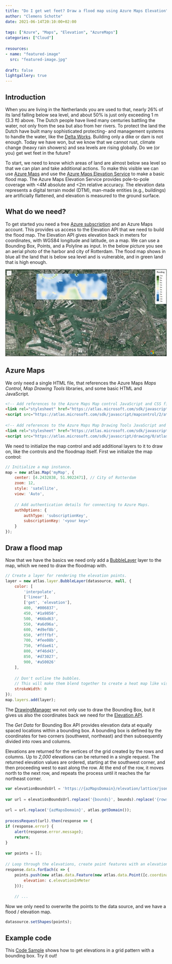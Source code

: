 ```yaml
---
title: "Do I get wet feet? Draw a flood map using Azure Maps Elevation"
author: "Clemens Schotte"
date: 2021-06-14T20:10:00+02:00

tags: ["Azure", "Maps", "Elevation", "AzureMaps"]
categories: ["Cloud"]

resources:
- name: "featured-image"
  src: "featured-image.jpg"

draft: false
lightgallery: true
---
```


## Introduction

When you are living in the Netherlands you are used to that, nearly 26% of its land falling below sea level, and about 50% is just only exceeding 1 m (3.3 ft) above. The Dutch people have lived many centuries battling the water, not only from the sea but also from her rivers. To protect the land the Dutch have built many sophisticated protecting- and management systems to handle the water, like the [Delta Works](https://www.bing.com/search?q=Dutch%20Delta%20Works). Building only a dike or dam is not enough. Today we have won, but we know that we cannot rust, climate change (heavy rain showers) and sea levels are rising globally. Do we (or you) get wet feet in the future?

To start, we need to know which areas of land are almost below sea level so that we can plan and take additional actions. To make this visible we can use [Azure Maps](https://azure.microsoft.com/en-us/services/azure-maps/) and use the [Azure Maps Elevation Service](https://azure.microsoft.com/en-us/updates/azure-maps-elevation-service-is-now-generally-available/) to make a basic flood map. The Azure Maps Elevation Service provides pole-to-pole coverage with <4M absolute and <2m relative accuracy. The elevation data represents a digital terrain model (DTM), man-made entities (e.g., buildings) are artificially flattened, and elevation is measured to the ground surface.

## What do we need?

To get started you need a free [Azure subscription](https://azure.microsoft.com/en-us/free/) and an Azure Maps account. This provides us access to the Elevation API that we need to build the flood map. The Elevation API gives elevation back in meters for coordinates, with WGS84 longitude and latitude, on a map. We can use a Bounding Box, Points, and a Polyline as input. In the below picture you see an aerial photo of the harbor and city of Rotterdam. The flood map shows in blue all the land that is below sea level and is vulnerable, and in green land that is high enough.

![Floodmap](floodmap.jpg)

## Azure Maps

We only need a single HTML file, that references the Azure Maps *Maps Control*, *Map Drawing Tools* libraries, and some basic HTML and JavaScript.

```html
<!-- Add references to the Azure Maps Map control JavaScript and CSS files. -->
<link rel="stylesheet" href="https://atlas.microsoft.com/sdk/javascript/mapcontrol/2/atlas.min.css"/>
<script src="https://atlas.microsoft.com/sdk/javascript/mapcontrol/2/atlas.min.js"></script>

<!-- Add references to the Azure Maps Map Drawing Tools JavaScript and CSS files. -->
<link rel="stylesheet" href="https://atlas.microsoft.com/sdk/javascript/drawing/0/atlas-drawing.min.css" />
<script src="https://atlas.microsoft.com/sdk/javascript/drawing/0/atlas-drawing.min.js"></script>
```

We need to initialize the map control and add additional layers to it to draw on, like the controls and the floodmap itself. First we initialize the map control:

```js
// Initialize a map instance.
map = new atlas.Map('myMap', {
    center: [4.2432838, 51.9022471], // City of Rotterdam
    zoom: 12,
    style: 'satellite',
    view: 'Auto',

    // Add authentication details for connecting to Azure Maps.
    authOptions: {
        authType: 'subscriptionKey',
        subscriptionKey: '<your key>'
    }
});
```

## Draw a flood map

Now that we have the basics we need only add a [BubbleLayer](https://docs.microsoft.com/en-us/azure/azure-maps/map-add-bubble-layer) layer to the map, which we need to draw the floodmap with.

```js
// Create a layer for rendering the elevation points.
layer = new atlas.layer.BubbleLayer(datasource, null, {
    color: [
        'interpolate',
        ['linear'],
        ['get', 'elevation'],
        400, '#006837',
        450, '#1a9850',
        500, '#66bd63',
        550, '#a6d96a',
        600, '#d9ef8b',
        650, '#ffffbf',
        700, '#fee08b',
        750, '#fdae61',
        800, '#f46d43',
        850, '#d73027',
        900, '#a50026'
    ],

    // Don't outline the bubbles.
    // This will make them blend together to create a heat map like visual.
    strokeWidth: 0
});
map.layers.add(layer);
```

The [DrawingManager](https://docs.microsoft.com/en-us/javascript/api/azure-maps-drawing-tools/atlas.drawing.drawingmanager) we not only use to draw the Bounding Box, but it gives us also the coordinates back we need for the [Elevation API](https://docs.microsoft.com/en-us/rest/api/maps/elevation).

The *Get Data* for Bounding Box API provides elevation data at equally spaced locations within a bounding box. A bounding box is defined by the coordinates for two corners (southwest, northeast) and then subsequently divided into rows and columns.

Elevations are returned for the vertices of the grid created by the rows and columns. Up to *2,000* elevations can be returned in a single request. The returned elevation values are ordered, starting at the southwest corner, and then proceeding west to east along the row. At the end of the row, it moves north to the next row, and repeats the process until it reaches the far northeast corner.

```js
var elevationBoundsUrl = 'https://{azMapsDomain}/elevation/lattice/json?api-version=1.0&bounds={bounds}&rows={rows}&columns={columns}';

var url = elevationBoundsUrl.replace('{bounds}', bounds).replace('{rows}', numRows).replace('{columns}', numColumns);

url = url.replace('{azMapsDomain}', atlas.getDomain());

processRequest(url).then(response => {
if (response.error) {
    alert(response.error.message);
    return;
}

var points = [];

// Loop through the elevations, create point features with an elevation property.
response.data.forEach(c => {
    points.push(new atlas.data.Feature(new atlas.data.Point([c.coordinate.longitude, c.coordinate.latitude]), {
        elevation: c.elevationInMeter
    }));

    // ...
```

Now we only need to overwrite the points to the data source, and we have a flood / elevation map.

```js
datasource.setShapes(points);
```

## Example code

This [Code Sample](https://azuremapscodesamples.azurewebsites.net/REST%20Services/Elevations%20by%20bounding%20box.html) shows how to get elevations in a grid pattern with a bounding box. Try it out!